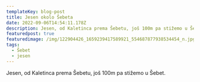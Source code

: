 ```yaml
---
templateKey: blog-post
title: Jesen okolo Šebeta
date: 2022-09-06T14:54:11.178Z
description: Jesen, od Kaletinca prema Šebetu, još 100m pa stižemo u Šebet.
featuredpost: true
featuredimage: /img/122904426_1659239417589921_554687877938534454_n.jpg
tags:
  - Šebet
  - jesen
---
```

Jesen, od Kaletinca prema Šebetu, još 100m pa stižemo u Šebet.